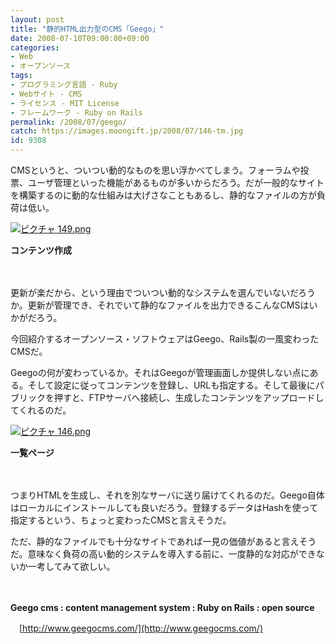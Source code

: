```yaml
---
layout: post
title: "静的HTML出力型のCMS「Geego」"
date: 2008-07-10T09:00:00+09:00
categories:
- Web
- オープンソース
tags: 
- プログラミング言語 - Ruby
- Webサイト - CMS
- ライセンス - MIT License
- フレームワーク - Ruby on Rails
permalink: /2008/07/geego/
catch: https://images.moongift.jp/2008/07/146-tm.jpg
id: 9308
---
```

CMSというと、ついつい動的なものを思い浮かべてしまう。フォーラムや投票、ユーザ管理といった機能があるものが多いからだろう。だが一般的なサイトを構築するのに動的な仕組みは大げさなこともあるし、静的なファイルの方が負荷は低い。

  

[![ピクチャ 149.png](https://images.moongift.jp/2008/07/149-tm.jpg)](https://images.moongift.jp/2008/07/149.jpg)  
  
**コンテンツ作成**

  

　

  

更新が楽だから、という理由でついつい動的なシステムを選んでいないだろうか。更新が管理でき、それでいて静的なファイルを出力できるこんなCMSはいかがだろう。

  

今回紹介するオープンソース・ソフトウェアはGeego、Rails製の一風変わったCMSだ。

  
  
<!--more-->  

Geegoの何が変わっているか。それはGeegoが管理画面しか提供しない点にある。そして設定に従ってコンテンツを登録し、URLも指定する。そして最後にパブリックを押すと、FTPサーバへ接続し、生成したコンテンツをアップロードしてくれるのだ。

  

[![ピクチャ 146.png](https://images.moongift.jp/2008/07/146-tm.jpg)](https://images.moongift.jp/2008/07/146.jpg)  
  
**一覧ページ**

  

　

  

つまりHTMLを生成し、それを別なサーバに送り届けてくれるのだ。Geego自体はローカルにインストールしても良いだろう。登録するデータはHashを使って指定するという、ちょっと変わったCMSと言えそうだ。

  

ただ、静的なファイルでも十分なサイトであれば一見の価値があると言えそうだ。意味なく負荷の高い動的システムを導入する前に、一度静的な対応ができないか一考してみて欲しい。

  

　

  

**Geego cms : content management system : Ruby on Rails : open source**  
  
　[http://www.geegocms.com/](http://www.geegocms.com/)

  

